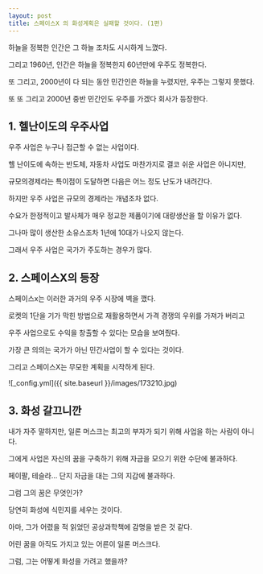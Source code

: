 ```yaml
---
layout: post
title: 스페이스X 의 화성계획은 실패할 것이다. (1편)
---
```


하늘을 정복한 인간은 그 하늘 조차도 시시하게 느꼈다.

그리고 1960년, 인간은 하늘을 정복한지 60년만에 우주도 정복한다.

또 그리고, 2000년이 다 되는 동안  민간인은 하늘을 누렸지만, 우주는 그렇지 못했다.

또 또 그리고 2000년 중반 민간인도 우주를 가겠다 회사가 등장한다.


<h2>1. 헬난이도의 우주사업</h2>


우주 사업은 누구나 접근할 수 없는 사업이다.

헬 난이도에 속하는 반도체, 자동차 사업도 마찬가지로 결코 쉬운 사업은 아니지만,

규모의경제라는 특이점이 도달하면 다음은 어느 정도 난도가 내려간다.

하지만 우주 사업은 규모의 경제라는 개념조차 없다.

수요가 한정적이고 발사체가 매우 정교한 제품이기에 대량생산을 할 이유가 없다.

그나마 많이 생산한 소유스조차 1년에 10대가 나오지 않는다.

그래서 우주 사업은 국가가 주도하는 경우가 많다.



<h2>2. 스페이스X의 등장</h2>

스페이스x는 이러한 과거의 우주 시장에 벽을 깼다.

로켓의 1단을 기가 막힌 방법으로 재활용하면서 가격 경쟁의 우위를 가져가 버리고

우주 사업으로도 수익을 창출할 수 있다는 모습을 보여줬다.

가장 큰 의의는 국가가 아닌 민간사업이 할 수 있다는 것이다.

그리고 스페이스X는 무모한 계획을 시작하게 된다. 


![_config.yml]({{ site.baseurl }}/images/173210.jpg)



<h2>3. 화성 갈끄니깐</h2>

내가 자주 말하지만, 일론 머스크는 최고의 부자가 되기 위해 사업을 하는 사람이 아니다.

그에게 사업은 자신의 꿈을 구축하기 위해 자금을 모으기 위한 수단에 불과하다.

페이팔, 테슬라... 단지 자금을 대는 그의 지갑에 불과하다.

그럼 그의 꿈은 무엇인가?

당연히 화성에 식민지를 세우는 것이다.

아마, 그가 어렸을 적 읽었던 공상과학책에 감명을 받은 것 같다.

어린 꿈을 아직도 가지고 있는 어른이 일론 머스크다.

그럼, 그는 어떻게 화성을 가려고 했을까?